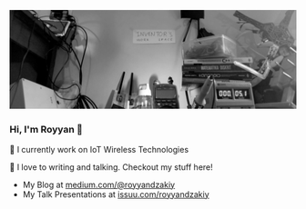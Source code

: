![header](https://github.com/royyandzakiy/royyandzakiy/blob/master/docs/header.png)

### Hi, I'm Royyan 👋

📡 I currently work on IoT Wireless Technologies

📖 I love to writing and talking. Checkout my stuff here!
- My Blog at [medium.com/@royyandzakiy](https://www.medium.com/@royyandzakiy)
- My Talk Presentations at [issuu.com/royyandzakiy](https://www.issuu.com/royyandzakiy/)

<!--
**royyandzakiy/royyandzakiy** is a ✨ _special_ ✨ repository because its `README.md` (this file) appears on your GitHub profile.

Here are some ideas to get you started:

- 🔭 I’m currently working on ...
- 🌱 I’m currently learning ...
- 👯 I’m looking to collaborate on ...
- 🤔 I’m looking for help with ...
- 💬 Ask me about ...
- 📫 How to reach me: ...
- 😄 Pronouns: ...
- ⚡ Fun fact: ...
-->
